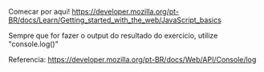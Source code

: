 Comecar por aqui!
https://developer.mozilla.org/pt-BR/docs/Learn/Getting_started_with_the_web/JavaScript_basics

Sempre que for fazer o output do resultado do exercicio, utilize "console.log()"

Referencia:
https://developer.mozilla.org/pt-BR/docs/Web/API/Console/log